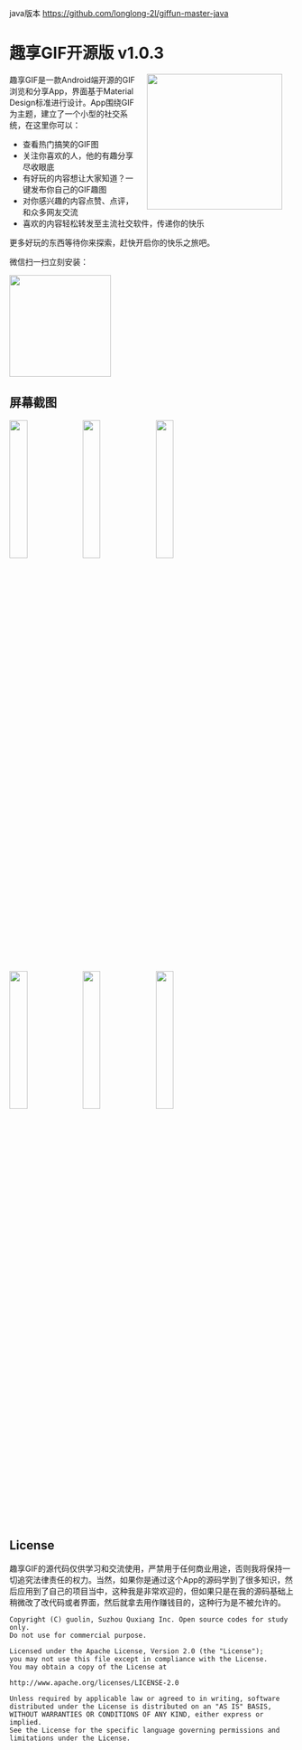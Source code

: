 java版本
https://github.com/longlong-2l/giffun-master-java


# 趣享GIF开源版 v1.0.3

<img src="screenshots/giffun_demo.gif" width="240" align="right" hspace="20">

趣享GIF是一款Android端开源的GIF浏览和分享App，界面基于Material Design标准进行设计。App围绕GIF为主题，建立了一个小型的社交系统，在这里你可以：

 * 查看热门搞笑的GIF图
 * 关注你喜欢的人，他的有趣分享尽收眼底
 * 有好玩的内容想让大家知道？一键发布你自己的GIF趣图
 * 对你感兴趣的内容点赞、点评，和众多网友交流
 * 喜欢的内容轻松转发至主流社交软件，传递你的快乐

更多好玩的东西等待你来探索，赶快开启你的快乐之旅吧。

微信扫一扫立刻安装：

<img src="screenshots/install_qrcode.png" width="180">


## 屏幕截图

<img src="screenshots/screenshot1.gif" width="25%" />
<img src="screenshots/screenshot2.gif" width="25%" />
<img src="screenshots/screenshot3.gif" width="25%" />
<img src="screenshots/screenshot4.png" width="25%" />
<img src="screenshots/screenshot5.png" width="25%" />
<img src="screenshots/screenshot6.png" width="25%" />


## License

趣享GIF的源代码仅供学习和交流使用，严禁用于任何商业用途，否则我将保持一切追究法律责任的权力。当然，如果你是通过这个App的源码学到了很多知识，然后应用到了自己的项目当中，这种我是非常欢迎的，但如果只是在我的源码基础上稍微改了改代码或者界面，然后就拿去用作赚钱目的，这种行为是不被允许的。

```
Copyright (C) guolin, Suzhou Quxiang Inc. Open source codes for study only.
Do not use for commercial purpose.

Licensed under the Apache License, Version 2.0 (the "License");
you may not use this file except in compliance with the License.
You may obtain a copy of the License at

http://www.apache.org/licenses/LICENSE-2.0

Unless required by applicable law or agreed to in writing, software
distributed under the License is distributed on an "AS IS" BASIS,
WITHOUT WARRANTIES OR CONDITIONS OF ANY KIND, either express or implied.
See the License for the specific language governing permissions and
limitations under the License.
```
